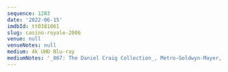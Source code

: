 ```yaml
---
sequence: 1283
date: '2022-06-15'
imdbId: tt0381061
slug: casino-royale-2006
venue: null
venueNotes: null
medium: 4k UHD Blu-ray
mediumNotes: '_007: The Daniel Craig Collection_, Metro-Goldwyn-Mayer, 2019'
---
```


